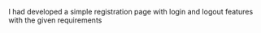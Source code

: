 I had developed a simple registration page with login and logout features with the given requirements
